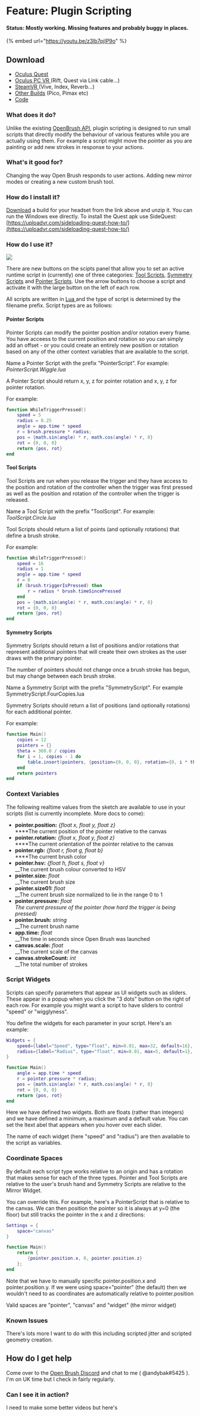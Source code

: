 # Feature: Plugin Scripting

#### Status: Mostly working. Missing features and probably buggy in places.

{% embed url="https://youtu.be/z3lb7pjlP9o" %}

## Download

* [Oculus Quest](https://nightly.link/IxxyXR/open-brush/workflows/build/experiments%2Fmoonsharp/Oculus%20Quest.zip)
* [Oculus PC VR ](https://nightly.link/IxxyXR/open-brush/workflows/build/experiments%2Fmoonsharp/Windows%20Rift.zip)(Rift, Quest via Link cable...)
* [SteamVR ](https://nightly.link/IxxyXR/open-brush/workflows/build/experiments%2Fmoonsharp/Windows%20OpenXR.zip)(Vive, Index, Reverb...)
* [Other Builds](https://nightly.link/IxxyXR/open-brush/workflows/build/experiments%2Fmoonsharp) (Pico, Pimax etc)
* [Code](https://github.com/IxxyXR/open-brush/tree/experiments/moonsharp)

### What does it do?

Unlike the existing [OpenBrush API](../user-guide/open-brush-api/), plugin scripting is designed to run small scripts that directly modify the behaviour of various features while you are actually using them. For example a script might move the pointer as you are painting or add new strokes in response to your actions.

### What's it good for?

Changing the way Open Brush responds to user actions. Adding new mirror modes or creating a new custom brush tool.

### How do I install it?

[Download](runtime-scripting.md#download) a build for your headset from the link above and unzip it. You can run the Windows exe directly. To install the Quest apk use SideQuest: [https://uploadvr.com/sideloading-quest-how-to/](https://uploadvr.com/sideloading-quest-how-to/)

### How do I use it?

![](<../.gitbook/assets/image (2).png>)

There are new buttons on the scipts panel that allow you to set an active runtime script in (currently) one of three categories: [Tool Scripts](runtime-scripting.md#tool-scripts), [Symmetry Scripts](runtime-scripting.md#symmetry-scripts) and [Pointer Scripts](runtime-scripting.md#pointer-scripts). Use the arrow buttons to choose a script and activate it with the large button on the left of each row.

All scripts are written in [Lua ](https://www.lua.org/)and the type of script is determined by the filename prefix. Script types are as follows:

#### Pointer Scripts

Pointer Scripts can modify the pointer position and/or rotation every frame. You have acceess to the current position and rotation so you can simply add an offset - or you could create an entirely new position or rotation based on any of the other context variables that are available to the script.

Name a Pointer Script with the prefix "PointerScript". For example: _PointerScript.Wiggle.lua_

A Pointer Script should return x, y, z for pointer rotation and x, y, z for pointer rotation.

For example:

```lua
function WhileTriggerPressed()
    speed = 5
    radius = 0.25
    angle = app.time * speed
    r = brush.pressure * radius;
    pos = {math.sin(angle) * r, math.cos(angle) * r, 0}
    rot = {0, 0, 0}
    return {pos, rot}
end

```

#### Tool Scripts

Tool Scripts are run when you release the trigger and they have access to the position and rotation of the controller when the trigger was first pressed as well as the position and rotation of the controller when the trigger is released.&#x20;

Name a Tool Script with the prefix "ToolScript". For example: _ToolScript.Circle.lua_

Tool Scripts should return a list of points (and optionally rotations) that define a brush stroke.

For example:

```lua
function WhileTriggerPressed()
    speed = 16
    radius = 1
    angle = app.time * speed
    r = 0
    if (brush.triggerIsPressed) then
        r = radius * brush.timeSincePressed
    end
    pos = {math.sin(angle) * r, math.cos(angle) * r, 0}
    rot = {0, 0, 0}
    return {pos, rot}
end
```

#### Symmetry Scripts

Symmetry Scripts should return a list of positions and/or rotations that represent additional pointers that will create their own strokes as the user draws with the primary pointer.

The number of pointers should not change once a brush stroke has begun, but may change between each brush stroke.

Name a Symmetry Script with the prefix "SymmetryScript". For example SymmetryScript.FourCopies.lua

Symmetry Scripts should return a list of positions (and optionally rotations) for each additional pointer.

For example:

```lua
function Main()
    copies = 12
    pointers = {}
    theta = 360.0 / copies
    for i = 1, copies - 1 do
        table.insert(pointers, {position={0, 0, 0}, rotation={0, i * theta, 0}})
    end
    return pointers
end
```

### Context Variables

The following realtime values from the sketch are available to use in your scripts (list is currently incomplete. More docs to come):

* **pointer.position:** _{float x, float y, float z}_\
  ****The current position of the pointer relative to the canvas
* **pointer.rotation:** _{float x, float y, float z}_\
  ****The current orientation of the pointer relative to the canvas
* **pointer.rgb:** _{float r, float g, float b}_\
  ****The current brush color
* **pointer.hsv:** _{float h, float s, float v}_\
  __The current brush colour converted to HSV
* **pointer.size:** _float_\
  __The current brush size
* **pointer.size01:** _float_\
  __The current brush size normalized to lie in the range 0 to 1
* **pointer.pressure:** _float_\
  _The current pressure of the pointer (how hard the trigger is being pressed)_
* **pointer.brush:** _string_\
  __The current brush name
* **app.time:** _float_\
  __The time in seconds since Open Brush was launched
* **canvas.scale:** _float_\
  __The current scale of the canvas
* **canvas.strokeCount:** _int_\
  __The total number of strokes

### Script Widgets

Scripts can specify parameters that appear as UI widgets such as sliders. These appear in a popup when you click the "3 dots" button on the right of each row.  For example you might want a script to have sliders to control "speed" or "wigglyness".

You define the widgets for each parameter in your script. Here's an example:

```lua
Widgets = {
    speed={label="Speed", type="float", min=0.01, max=32, default=16},
    radius={label="Radius", type="float", min=0.01, max=5, default=1},
}

function Main()
    angle = app.time * speed
    r = pointer.pressure * radius;
    pos = {math.sin(angle) * r, math.cos(angle) * r, 0}
    rot = {0, 0, 0}
    return {pos, rot}
end
```

Here we have defined two widgets. Both are floats (rather than integers) and we have defined a minimum, a maximum and a default value. You can set the ltext abel that appears when you hover over each slider.

The name of each widget (here "speed" and "radius") are then available to the script as variables.

### Coordinate Spaces

By default each script type works relative to an origin and has a rotation that makes sense for each of the three types. Pointer and Tool Scripts are relative to the user's brush hand and Symmetry Scripts are relative to the Mirror Widget.

You can override this. For example, here's a PointerScript that is relative to the canvas. We can then position the pointer so it is always at y=0 (the floor) but still tracks the pointer in the x and z directions:

```lua
Settings = {
    space="canvas"
}

function Main()
    return {
        {pointer.position.x, 0, pointer.position.z}
    };
end
```

Note that we have to manually specific pointer.position.x and pointer.position.y. If we were using space="pointer" (the default) then we wouldn't need to as coordinates are automatically relative to pointer.position

Valid spaces are "pointer", "canvas" and "widget" (the mirror widget)

### Known Issues

There's lots more I want to do with this including scripted jitter and scripted geometry creation.

## How do I get help

Come over to the [Open Brush Discord](https://discord.com/invite/fS69VdFXpk) and chat to me ( @andybak#5425 ). I'm on UK time but I check in fairly regularly.

### Can I see it in action?

I need to make some better videos but here's

